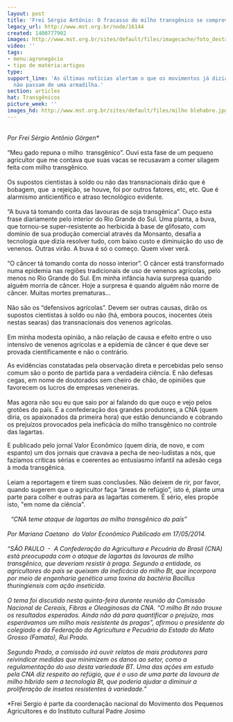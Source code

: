 ```yaml
---
layout: post
title: 'Frei Sérgio Antônio: O fracasso do milho transgênico se comprova'
legacy_url: http://www.mst.org.br/node/16144
created: 1400777902
images: http://www.mst.org.br/sites/default/files/imagecache/foto_destaque/milho blehabre.jpg
video: ''
tags:
- menu:agronegócio
- tipo de matéria:artigos
type: 
support_line: 'As últimas notícias alertam o que os movimentos já diziam: os transgênicos
  não passam de uma armadilha.'
section: articles
hat: Transgênicos
picture_week: ''
images_hd: http://www.mst.org.br/sites/default/files/milho blehabre.jpg
---
```

<p><br><em>Por Frei Sérgio Antônio Görgen*&nbsp;&nbsp;&nbsp;&nbsp;</em> <br><br>“Meu gado repuna o milho&nbsp; transgênico”. Ouvi esta fase de um pequeno agricultor que me contava que suas vacas se recusavam a comer silagem feita com milho transgênico.<br><br>Os supostos cientistas à soldo ou não das transnacionais dirão que é bobagem, que&nbsp; a rejeição, se houve, foi por outros fatores, etc, etc. Que é alarmismo anticientífico e atraso tecnológico evidente.<br><br>“A buva tá tomando conta das lavouras de soja transgênica”. Ouço esta frase diariamente pelo interior do Rio Grande do Sul. Uma planta, a buva, que tornou-se super-resistente ao herbicida à base de glifosato, com domínio de sua produção comercial através da Monsanto, desafia a tecnologia que dizia resolver tudo, com baixo custo e diminuição do uso de venenos. Outras virão. A buva é só o começo. Quem viver verá.<br><br>“O câncer tá tomando conta do nosso interior”. O câncer está transformado numa epidemia nas regiões tradicionais de uso de venenos agrícolas, pelo menos no Rio Grande do Sul. Em minha infância havia surpresa quando alguém morria de câncer. Hoje a surpresa é quando alguém não morre de câncer. Muitas mortes prematuras...<br><br>Não são os “defensivos agrícolas”. Devem ser outras causas, dirão os supostos cientistas à soldo ou não (há, embora poucos, inocentes úteis nestas searas) das transnacionais dos venenos agrícolas.<br><br> Em minha modesta opinião, a não relação de causa e efeito entre o uso intensivo de venenos agrícolas e a epidemia de câncer é que deve ser provada cientificamente e não o contrário.</p><p>As evidências constatadas pela observação direta e percebidas pelo senso comum são o ponto de partida para a verdadeira ciência. E não defesas cegas, em nome de doutorados sem cheiro de chão, de opiniões que favorecem os lucros de empresas veneneiras.<br><br>Mas agora não sou eu que saio por aí falando do que ouço e vejo pelos grotões do país. É a confederação dos grandes produtores, a CNA (quem diria, os apaixonados da primeira hora) que estão denunciando e cobrando os prejuízos provocados pela ineficácia do milho transgênico no controle das lagartas.</p><p>E publicado pelo jornal Valor Econômico (quem diria, de novo, e com espanto) um dos jornais que cravava a pecha de neo-ludistas a nós, que fazíamos críticas sérias e coerentes ao entusiasmo infantil na adesão cega à moda transgênica.<br><br>Leiam a reportagem e tirem suas conclusões. Não deixem de rir, por favor, quando sugerem que o agricultor faça “áreas de refúgio”, isto é, plante uma parte para colher e outras para as lagartas comerem. É sério, eles propõe isto, "em nome da ciência".<br><br>&nbsp; <em>“CNA teme ataque de lagartas ao milho transgênico do país”<br><br>Por Mariana Caetano&nbsp; do Valor Econômico Publicado em 17/05/2014.<br><br>“SÃO PAULO&nbsp; -&nbsp; A Confederação da Agricultura e Pecuária do Brasil (CNA) está preocupada com o ataque de lagartas às lavouras de milho transgênico, que deveriam resistir à praga. Segundo a entidade, os agricultores do país se queixam da ineficácia do milho Bt, que incorpora por meio de engenharia genética uma toxina da bactéria Bacillus thuringiensis com ação inseticida.<br><br>O tema foi discutido nesta quinta-feira durante reunião da Comissão Nacional de Cereais, Fibras e Oleaginosas da CNA. “O milho Bt não trouxe os resultados esperados. Ainda não dá para quantificar o prejuízo, mas esperávamos um milho mais resistente às pragas”, afirmou o presidente do colegiado e da Federação da Agricultura e Pecuária do Estado do Mato Grosso (Famato), Rui Prado.<br><br>Segundo Prado, a comissão irá ouvir relatos de mais produtores para reivindicar medidas que minimizem os danos ao setor, como a regulamentação do uso desta variedade BT. Uma das ações em estudo pela CNA diz respeito ao refúgio, que é o uso de uma parte da lavoura de milho híbrido sem a tecnologia Bt, que poderia ajudar a diminuir a proliferação de insetos resistentes à variedade.”&nbsp;&nbsp;&nbsp;&nbsp;&nbsp;&nbsp; </em><br><br>*Frei Sergio é parte da coordenação nacional do Movimento dos Pequenos Agricultores e do Instituto cultural Padre Josimo<br>&nbsp;</p>

